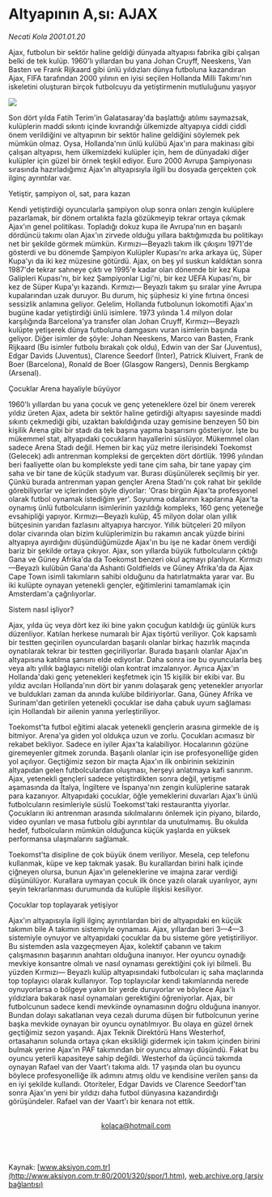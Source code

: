 # Altyapının A,sı: AJAX

*Necati Kola 2001.01.20*

<div>
 <p class="spot">
  Ajax, futbolun bir sektör haline geldiği dünyada altyapısı fabrika gibi çalışan  belki de tek kulüp. 1960'lı yıllardan bu yana Johan Cruyff, Neeskens, Van Basten ve Frank Rijkaard gibi ünlü yıldızları dünya futboluna kazandıran  Ajax, FIFA tarafından 2000 yılının en iyisi seçilen Hollanda Milli Takımı'nın  iskeletini oluşturan birçok futbolcuyu da yetiştirmenin mutluluğunu yaşıyor
 </p>
 <p class="metin">
 </p>
 <img border="0" src="/web/20020428175839im_/http://www.aksiyon.com.tr/2001/320/resimler/Ajax.jpg"/>
 <p class="metin">
  Son dört yılda Fatih Terim'in Galatasaray'da başlattığı atılımı saymazsak, kulüplerin maddi sıkıntı içinde kıvrandığı ülkemizde altyapıya ciddi ciddi önem verildiğini ve altyapının bir sektör haline geldiğini söylemek pek mümkün olmaz. Oysa, Hollanda'nın ünlü kulübü Ajax'ın para makinası gibi çalışan altyapısı, hem ülkemizdeki kulüpler için, hem de dünyadaki diğer kulüpler için güzel bir örnek teşkil ediyor. Euro 2000 Avrupa Şampiyonası sırasında hazırladığımız Ajax'ın altyapısıyla ilgili bu dosyada gerçekten çok ilginç ayrıntılar var.
 </p>
 <p class="metin">
  Yetiştir, şampiyon ol, sat, para kazan
 </p>
 <p class="metin">
  Kendi yetiştirdiği oyuncularla şampiyon olup sonra onları zengin kulüplere pazarlamak, bir dönem ortalıkta fazla gözükmeyip tekrar ortaya çıkmak Ajax'ın genel politikası. Topladığı dokuz kupa ile Avrupa'nın en başarılı dördüncü takımı olan Ajax'ın zirvede olduğu yıllara baktığımızda bu politikayı net bir şekilde görmek mümkün. Kırmızı—Beyazlı takım ilk çıkışını 1971'de gösterdi ve bu dönemde Şampiyon Kulüpler Kupası'nı arka arkaya üç, Süper Kupa'yı da iki kez müzesine götürdü. Ajax, on beş yıl suskun kaldıktan sonra 1987'de tekrar sahneye çıktı ve 1995'e kadar olan dönemde bir kez Kupa Galipleri Kupası'nı, bir kez Şampiyonlar Ligi'ni, bir kez UEFA Kupası'nı, bir kez de Süper Kupa'yı kazandı. Kırmızı— Beyazlı takım şu sıralar yine Avrupa kupalarından uzak duruyor. Bu durum, hiç şüphesiz ki yine fırtına öncesi sessizlik anlamına geliyor. Gelelim, Hollanda futbolunun lokomotifi Ajax'ın bugüne kadar yetiştirdiği ünlü isimlere. 1973 yılında 1.4 milyon dolar karşılığında Barcelona'ya transfer olan Johan Cruyff, Kırmızı—Beyazlı kulüpte yetişerek dünya futboluna damgasını vuran isimlerin başında geliyor. Diğer isimler de şöyle: Johan Neeskens, Marco van Basten, Frank Rijkaard (Bu isimler futbolu bırakalı çok oldu), Edwin van der Sar (Juventus), Edgar Davids (Juventus), Clarence Seedorf (Inter), Patrick Kluivert, Frank de Boer (Barcelona), Ronald de Boer (Glasgow Rangers), Dennis Bergkamp (Arsenal).
 </p>
 <p class="metin">
  Çocuklar Arena hayaliyle büyüyor
 </p>
 <p class="metin">
  1960'lı yıllardan bu yana çocuk ve genç yeteneklere özel bir önem vererek yıldız üreten Ajax, adeta bir sektör haline getirdiği altyapısı sayesinde maddi sıkıntı çekmediği gibi, uzaktan bakıldığında uzay gemisine benzeyen 50 bin kişilik Arena gibi bir stadı da tek başına yapma başarısını gösteriyor. İşte bu mükemmel stat, altyapıdaki çocukların hayallerini süslüyor. Mükemmel olan sadece Arena Stadı değil. Hemen bir kaç yüz metre ilerisindeki Toekomst (Gelecek) adlı antrenman kompleksi de gerçekten dört dörtlük. 1996 yılından beri faaliyette olan bu komplekste yedi tane çim saha, bir tane yapay çim saha ve bir tane de küçük stadyum var. Burası düşünülerek seçilmiş bir yer. Çünkü burada antrenman yapan gençler Arena Stadı'nı çok rahat bir şekilde görebiliyorlar ve içlerinden şöyle diyorlar: 'Orası birgün Ajax'ta profesyonel olarak futbol oynamak istediğim yer'. Soyunma odalarının kapılarına Ajax'ta oynamış ünlü futbolcuların isimlerinin yazıldığı kompleks, 160 genç yeteneğe evsahipliği yapıyor. Kırmızı—Beyazlı kulüp, 45 milyon dolar olan yıllık bütçesinin yarıdan fazlasını altyapıya harcıyor. Yıllık bütçeleri 20 milyon dolar civarında olan bizim kulüplerimizin bu rakamın ancak yüzde birini altyapıya ayırdığını düşündüğümüzde Ajax'ın bu işe ne kadar önem verdiği bariz bir şekilde ortaya çıkıyor. Ajax, son yıllarda büyük futbolcuların çıktığı Gana ve Güney Afrika'da da Toekomst benzeri okul açmayı planlıyor. Kırmızı—Beyazlı kulübün Gana'da Ashanti Goldfields ve Güney Afrika'da da Ajax Cape Town isimli takımların sahibi olduğunu da hatırlatmakta yarar var. Bu iki kulüpte oynayan yetenekli gençler, eğitimlerini tamamlamak için Amsterdam'a çağrılıyorlar.
 </p>
 <p class="metin">
  Sistem nasıl işliyor?
 </p>
 <p class="metin">
  Ajax, yılda üç veya dört kez iki bine yakın çocuğun katıldığı üç günlük kurs düzenliyor. Katılan herkese numaralı bir Ajax tişörtü veriliyor. Çok kapsamlı bir testten geçirilen oyunculardan başarılı olanlar birkaç hazırlık maçında oynatılarak tekrar bir testten geçiriliyorlar. Burada başarılı olanlar Ajax'ın altyapısına katılma şansını elde ediyorlar. Daha sonra ise bu oyuncularla beş veya altı yıllık bağlayıcı niteliği olan kontrat imzalanıyor. Ayrıca Ajax'ın Hollanda'daki genç yetenekleri keşfetmek için 15 kişilik bir ekibi var. Bu yıldız avcıları Hollanda'nın dört bir yanını dolaşarak genç yetenekler arıyorlar ve buldukları zaman da anında kulübe bildiriyorlar. Gana, Güney Afrika ve Surinam'dan getirilen yetenekli çocuklar ise daha çabuk uyum sağlaması için Hollandalı bir ailenin yanına yerleştiriliyor.
 </p>
 <p class="metin">
  Toekomst'ta futbol eğitimi alacak yetenekli gençlerin arasına girmekle de iş bitmiyor. Arena'ya giden yol oldukça uzun ve zorlu. Çocukları acımasız bir rekabet bekliyor. Sadece en iyiler Ajax'ta kalabiliyor. Hocalarının gözüne giremeyenler gitmek zorunda. Başarılı olanlar için ise profesyonelliğe giden yol açılıyor. Geçtiğimiz sezon bir maçta Ajax'ın ilk onbirinin sekizinin altyapıdan gelen futbolculardan oluşması, herşeyi anlatmaya kafi sanırım. Ajax, yetenekli gençleri sadece yetiştirdikten sonra değil, yetişme aşamasında da İtalya, İngiltere ve İspanya'nın zengin kulüplerine satarak para kazanıyor. Altyapıdaki çocuklar, öğle yemeklerini duvarları Ajax'lı ünlü futbolcuların resimleriyle süslü Toekomst'taki restaurantta yiyorlar. Çocukların iki antrenman arasında sıkılmalarını önlemek için piyano, bilardo, video oyunları ve masa futbolu gibi ayrıntılar da unutulmamış. Bu okulda hedef, futbolcuların mümkün olduğunca küçük yaşlarda en yüksek performansa ulaşmalarını sağlamak.
 </p>
 <p class="metin">
  Toekomst'ta disipline de çok büyük önem veriliyor. Mesela, cep telefonu kullanmak, küpe ve kep takmak yasak. Bu kurallardan birini halk içinde çiğneyen olursa, bunun Ajax'ın geleneklerine ve imajına zarar verdiği düşünülüyor. Kurallara uymayan çocuk ilk önce yazılı olarak uyarılıyor, aynı şeyin tekrarlanması durumunda da kulüple ilişkisi kesiliyor.
 </p>
 <p class="metin">
  Çocuklar top toplayarak yetişiyor
 </p>
 <p class="metin">
  Ajax'ın altyapısıyla ilgili ilginç ayrıntılardan biri de altyapıdaki en küçük takımın bile A takımın sistemiyle oynaması. Ajax, yıllardan beri 3—4—3 sistemiyle oynuyor ve altyapıdaki çocuklar da bu sisteme göre yetiştiriliyor. Bu sistemden asla vazgeçmeyen Ajax, kolektif çabanın ve takım çalışmasının başarının anahtarı olduğuna inanıyor. Her oyuncu oynadığı mevkiye konsantre olmalı ve nasıl oynaması gerektiğini çok iyi bilmeli. Bu yüzden Kırmızı— Beyazlı kulüp altyapısındaki futbolcuları iç saha maçlarında top toplayıcı olarak kullanıyor. Top toplayıcılar kendi takımlarında nerede oynuyorlarsa o bölgeye yakın bir yerde duruyorlar ve böylece Ajax'lı yıldızlara bakarak nasıl oynamaları gerektiğini öğreniyorlar. Ajax, bir futbolcunun sadece kendi mevkiinde oynamasının doğru olduğuna inanıyor. Bundan dolayı sakatlanan veya cezalı duruma düşen bir futbolcunun yerine başka mevkide oynayan bir oyuncu oynatılmıyor. Bu olaya en güzel örnek geçtiğimiz sezon yaşandı. Ajax Teknik Direktörü Hans Westerhof, ortasahanın solunda ortaya çıkan eksikliği gidermek için takım içinden birini bulmak yerine Ajax'ın PAF takımından bir oyuncu almayı düşündü. Fakat bu oyuncu yeterli kapasiteye sahip değildi. Westerhof da üçüncü takımda oynayan Rafael van der Vaart'ı takıma aldı. 17 yaşında olan bu oyuncu böylece profesyonelliğe ilk adımını atmış oldu ve kendisine verilen şansı da en iyi şekilde kullandı. Otoriteler, Edgar Davids ve Clarence Seedorf'tan sonra Ajax'ın yeni bir yıldızı daha futbol dünyasına kazandırdığı görüşündeler. Rafael van der Vaart'ı bir kenara not ettik.
 </p>
 <br/>
 <center>
  <a class="anaorta" href="http://web.archive.org/web/20020428175839/mailto:kolaca@hotmail.com">
   kolaca@hotmail.com
  </a>
 </center>
 <br/>
 <br/>
 <br/>
</div>

Kaynak: [www.aksiyon.com.tr](http://www.aksiyon.com.tr:80/2001/320/spor/1.htm), [web.archive.org (arşiv bağlantısı)](http://web.archive.org/web/20020428175839/http://www.aksiyon.com.tr:80/2001/320/spor/1.htm)

